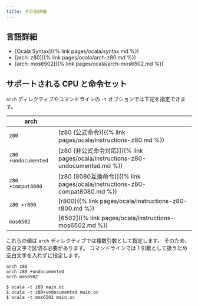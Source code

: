 ```yaml
---
title: その他詳細
---
```


## 言語詳細

- [Ocala Syntax]({% link pages/ocala/syntax.md %})
- [arch: z80]({% link pages/ocala/arch-z80.md %})
- [arch: mos6502]({% link pages/ocala/arch-mos6502.md %})

## サポートされる CPU と命令セット

`arch` ディレクティブやコマンドラインの `-t` オプションでは下記を指定できます。

| arch                |                                                                                 |
|---------------------|---------------------------------------------------------------------------------|
| `z80`               | [z80 (公式命令)]({% link pages/ocala/instructions-z80.md %})                    |
| `z80 +undocumented` | [z80 (非公式命令対応)]({% link pages/ocala/instructions-z80-undocumented.md %}) |
| `z80 +compat8080`   | [z80 (8080互換命令)]({% link pages/ocala/instructions-z80-compat8080.md %})     |
| `z80 +r800`         | [r800]({% link pages/ocala/instructions-z80-r800.md %})                         |
| `mos6502`           | [6502]({% link pages/ocala/instructions-mos6502.md %})                          |

これらの値は `arch` ディレクティブでは複数引数として指定します。
そのため、空白文字で区切る必要があります。
コマンドラインでは 1 引数として扱うため空白文字を入れずに指定します。

```
arch z80
arch z80 +undocumented
arch mos6502
```

```
$ ocala -t z80 main.oc
$ ocala -t z80+undocumented main.oc
$ ocala -t mos6502 main.oc
```

